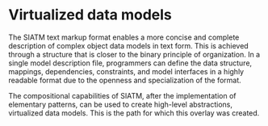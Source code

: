 
# Virtualized  data models

The SIATM text markup format enables a more concise and complete description of complex object data models in text form. This is achieved through a structure that is closer to the binary principle of organization.
In a single model description file, programmers can define the data structure, mappings, dependencies, constraints, and model interfaces in a highly readable format due to the openness and specialization of the format.

The compositional capabilities of SIATM, after the implementation of elementary patterns, can be used to create high-level abstractions, virtualized data models. This is the path for which this overlay was created.
